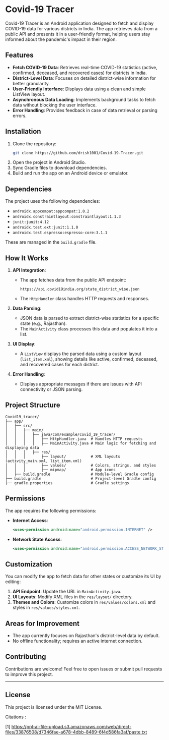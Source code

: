 # Covid-19 Tracer

Covid-19 Tracer is an Android application designed to fetch and display COVID-19 data for various districts in India. The app retrieves data from a public API and presents it in a user-friendly format, helping users stay informed about the pandemic's impact in their region.

## Features

- **Fetch COVID-19 Data**: Retrieves real-time COVID-19 statistics (active, confirmed, deceased, and recovered cases) for districts in India.
- **District-Level Data**: Focuses on detailed district-wise information for better granularity.
- **User-Friendly Interface**: Displays data using a clean and simple ListView layout.
- **Asynchronous Data Loading**: Implements background tasks to fetch data without blocking the user interface.
- **Error Handling**: Provides feedback in case of data retrieval or parsing errors.

## Installation

1. Clone the repository:
   ```bash
   git clone https://github.com/drish1001/Covid-19-Tracer.git
   ```
2. Open the project in Android Studio.
3. Sync Gradle files to download dependencies.
4. Build and run the app on an Android device or emulator.

## Dependencies

The project uses the following dependencies:

- `androidx.appcompat:appcompat:1.0.2`
- `androidx.constraintlayout:constraintlayout:1.1.3`
- `junit:junit:4.12`
- `androidx.test.ext:junit:1.1.0`
- `androidx.test.espresso:espresso-core:3.1.1`

These are managed in the `build.gradle` file.


## How It Works

1. **API Integration**:
   - The app fetches data from the public API endpoint:
     ```
     https://api.covid19india.org/state_district_wise.json
     ```
   - The `HttpHandler` class handles HTTP requests and responses.

2. **Data Parsing**:
   - JSON data is parsed to extract district-wise statistics for a specific state (e.g., Rajasthan).
   - The `MainActivity` class processes this data and populates it into a list.

3. **UI Display**:
   - A `ListView` displays the parsed data using a custom layout (`list_item.xml`), showing details like active, confirmed, deceased, and recovered cases for each district.

4. **Error Handling**:
   - Displays appropriate messages if there are issues with API connectivity or JSON parsing.

## Project Structure

```
Covid19_tracer/
├── app/
│   ├── src/
│   │   ├── main/
│   │   │   ├── java/com/example/covid_19_tracer/
│   │   │   │   ├── HttpHandler.java  # Handles HTTP requests
│   │   │   │   ├── MainActivity.java # Main logic for fetching and displaying data
│   │   │   ├── res/
│   │   │       ├── layout/           # XML layouts (activity_main.xml, list_item.xml)
│   │   │       ├── values/           # Colors, strings, and styles
│   │   │       ├── mipmap/           # App icons
│   ├── build.gradle                  # Module-level Gradle config
├── build.gradle                      # Project-level Gradle config
├── gradle.properties                 # Gradle settings
```

## Permissions

The app requires the following permissions:

- **Internet Access**:
  ```xml
  <uses-permission android:name="android.permission.INTERNET" />
  ```
- **Network State Access**:
  ```xml
  <uses-permission android:name="android.permission.ACCESS_NETWORK_STATE" />
  ```

## Customization

You can modify the app to fetch data for other states or customize its UI by editing:

1. **API Endpoint**: Update the URL in `MainActivity.java`.
2. **UI Layouts**: Modify XML files in the `res/layout/` directory.
3. **Themes and Colors**: Customize colors in `res/values/colors.xml` and styles in `res/values/styles.xml`.


## Areas for Improvement

- The app currently focuses on Rajasthan's district-level data by default.
- No offline functionality; requires an active internet connection.

## Contributing

Contributions are welcome! Feel free to open issues or submit pull requests to improve this project.

---

## License

This project is licensed under the MIT License.


Citations : 

[1] https://ppl-ai-file-upload.s3.amazonaws.com/web/direct-files/33876508/d7346fae-a678-4dbb-8489-6f4d586fa3af/paste.txt
